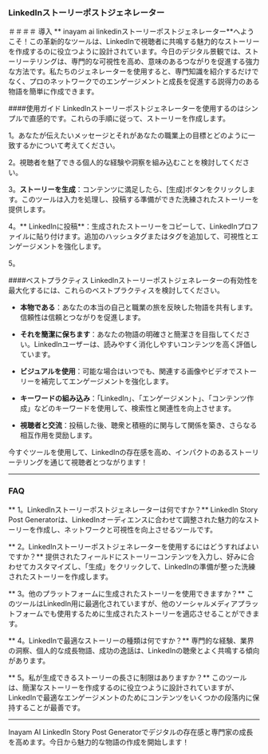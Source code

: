 ### LinkedInストーリーポストジェネレーター

＃＃＃＃ 導入
** inayam ai linkedinストーリーポストジェネレーター**へようこそ！この革新的なツールは、LinkedInで視聴者に共鳴する魅力的なストーリーを作成するのに役立つように設計されています。今日のデジタル景観では、ストーリーテリングは、専門的な可視性を高め、意味のあるつながりを促進する強力な方法です。私たちのジェネレーターを使用すると、専門知識を紹介するだけでなく、プロのネットワークでのエンゲージメントと成長を促進する説得力のある物語を簡単に作成できます。

####使用ガイド
LinkedInストーリーポストジェネレーターを使用するのはシンプルで直感的です。これらの手順に従って、ストーリーを作成します。

1。あなたが伝えたいメッセージとそれがあなたの職業上の目標とどのように一致するかについて考えてください。

2。視聴者を魅了できる個人的な経験や洞察を組み込むことを検討してください。

3。**ストーリーを生成**：コンテンツに満足したら、[生成]ボタンをクリックします。このツールは入力を処理し、投稿する準備ができた洗練されたストーリーを提供します。

4。** LinkedInに投稿**：生成されたストーリーをコピーして、LinkedInプロファイルに貼り付けます。追加のハッシュタグまたはタグを追加して、可視性とエンゲージメントを強化します。

5。

####ベストプラクティス
LinkedInストーリーポストジェネレーターの有効性を最大化するには、これらのベストプラクティスを検討してください。

-  **本物である**：あなたの本当の自己と職業の旅を反映した物語を共有します。信頼性は信頼とつながりを促進します。

-  **それを簡潔に保ちます**：あなたの物語の明確さと簡潔さを目指してください。LinkedInユーザーは、読みやすく消化しやすいコンテンツを高く評価しています。

-  **ビジュアルを使用**：可能な場合はいつでも、関連する画像やビデオでストーリーを補完してエンゲージメントを強化します。

-  **キーワードの組み込み**：「LinkedIn」、「エンゲージメント」、「コンテンツ作成」などのキーワードを使用して、検索性と関連性を向上させます。

-  **視聴者と交流**：投稿した後、聴衆と積極的に関与して関係を築き、さらなる相互作用を奨励します。

今すぐツールを使用して、LinkedInの存在感を高め、インパクトのあるストーリーテリングを通じて視聴者とつながります！

---

### FAQ

** 1。LinkedInストーリーポストジェネレーターは何ですか？**
LinkedIn Story Post Generatorは、LinkedInオーディエンスに合わせて調整された魅力的なストーリーを作成し、ネットワークと可視性を向上させるツールです。

** 2。LinkedInストーリーポストジェネレーターを使用するにはどうすればよいですか？**
提供されたフィールドにストーリーコンテンツを入力し、好みに合わせてカスタマイズし、「生成」をクリックして、LinkedInの準備が整った洗練されたストーリーを作成します。

** 3。他のプラットフォームに生成されたストーリーを使用できますか？**
このツールはLinkedIn用に最適化されていますが、他のソーシャルメディアプラットフォームでも使用するために生成されたストーリーを適応させることができます。

** 4。LinkedInで最適なストーリーの種類は何ですか？**
専門的な経験、業界の洞察、個人的な成長物語、成功の逸話は、LinkedInの聴衆とよく共鳴する傾向があります。

** 5。私が生成できるストーリーの長さに制限はありますか？**
このツールは、簡潔なストーリーを作成するのに役立つように設計されていますが、LinkedInで最適なエンゲージメントのためにコンテンツをいくつかの段落内に保持することが最善です。

---

Inayam AI LinkedIn Story Post Generatorでデジタルの存在感と専門家の成長を高めます。今日から魅力的な物語の作成を開始します！